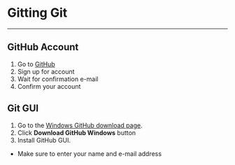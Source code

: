 # Gitting Git
---

## GitHub Account

1. Go to [GitHub](http://github.com) 
2. Sign up for account
3. Wait for confirmation e-mail
4. Confirm your account

## Git GUI
1. Go to the [Windows GitHub download page](http://windows.github.com).
2. Click **Download GitHub Windows** button
3. Install GitHub GUI.
 * Make sure to enter your name and e-mail address